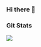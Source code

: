 ### Hi there 👋

### Git Stats
![](https://github-readme-stats.vercel.app/api/top-langs/?username=apcaryu&theme=tokyonight&hide_langs_below=8&count_private=true&layout=compact)
<!--
**Apcaryu/apcaryu** is a ✨ _special_ ✨ repository because its `README.md` (this file) appears on your GitHub profile.

Here are some ideas to get you started:

- 🔭 I’m currently working on ...
- 🌱 I’m currently learning ...
- 👯 I’m looking to collaborate on ...
- 🤔 I’m looking for help with ...
- 💬 Ask me about ...
- 📫 How to reach me: ...
- 😄 Pronouns: ...
- ⚡ Fun fact: ...
-->
